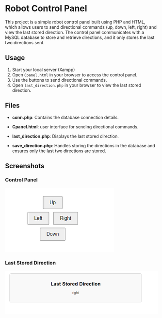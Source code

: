 # Robot Control Panel

This project is a simple robot control panel built using PHP and HTML, which allows users to send directional commands (up, down, left, right) and view the last stored direction. The control panel communicates with a MySQL database to store and retrieve directions, and it only stores the last two directions sent.

## Usage

1. Start your local server (Xampp)
2. Open `Cpanel.html` in your browser to access the control panel.
3. Use the buttons to send directional commands.
4. Open `last_direction.php` in your browser to view the last stored direction.

## Files

- **conn.php**: Contains the database connection details.
  
- **Cpanel.html**:  user interface for sending directional commands.
  
- **last_direction.php**: Displays the last stored direction.
  
- **save_direction.php**: Handles storing the directions in the database and ensures only the last two directions are stored.

## Screenshots

### Control Panel

![Control Panel](Control_Panel_for_robot_Week_1/directionsImage.png)

### Last Stored Direction

![Last Stored Direction](Control_Panel_for_robot_Week_1/LastDirectionsImage.png)
